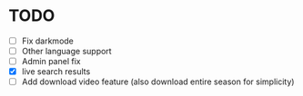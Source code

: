# TODO

- [ ] Fix darkmode 
- [ ] Other language support
- [ ] Admin panel fix
- [x] live search results
- [ ] Add download video feature (also download entire season for simplicity)